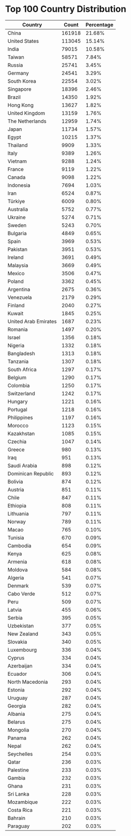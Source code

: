 # Top 100 Country Distribution
| Country | Count | Percentage |
|----|----|----|
| China | 161918 | 21.68% |
| United States | 113045 | 15.14% |
| India | 79015 | 10.58% |
| Taiwan | 58571 | 7.84% |
| Russia | 25741 | 3.45% |
| Germany | 24541 | 3.29% |
| South Korea | 22554 | 3.02% |
| Singapore | 18396 | 2.46% |
| Brazil | 14350 | 1.92% |
| Hong Kong | 13627 | 1.82% |
| United Kingdom | 13159 | 1.76% |
| The Netherlands | 12959 | 1.74% |
| Japan | 11734 | 1.57% |
| Egypt | 10215 | 1.37% |
| Thailand | 9909 | 1.33% |
| Italy | 9389 | 1.26% |
| Vietnam | 9288 | 1.24% |
| France | 9119 | 1.22% |
| Canada | 9098 | 1.22% |
| Indonesia | 7694 | 1.03% |
| Iran | 6524 | 0.87% |
| Türkiye | 6009 | 0.80% |
| Australia | 5752 | 0.77% |
| Ukraine | 5274 | 0.71% |
| Sweden | 5243 | 0.70% |
| Bulgaria | 4849 | 0.65% |
| Spain | 3969 | 0.53% |
| Pakistan | 3951 | 0.53% |
| Ireland | 3691 | 0.49% |
| Malaysia | 3669 | 0.49% |
| Mexico | 3506 | 0.47% |
| Poland | 3362 | 0.45% |
| Argentina | 2675 | 0.36% |
| Venezuela | 2179 | 0.29% |
| Finland | 2040 | 0.27% |
| Kuwait | 1845 | 0.25% |
| United Arab Emirates | 1687 | 0.23% |
| Romania | 1497 | 0.20% |
| Israel | 1356 | 0.18% |
| Nigeria | 1332 | 0.18% |
| Bangladesh | 1313 | 0.18% |
| Tanzania | 1307 | 0.18% |
| South Africa | 1297 | 0.17% |
| Belgium | 1290 | 0.17% |
| Colombia | 1250 | 0.17% |
| Switzerland | 1242 | 0.17% |
| Hungary | 1221 | 0.16% |
| Portugal | 1218 | 0.16% |
| Philippines | 1197 | 0.16% |
| Morocco | 1123 | 0.15% |
| Kazakhstan | 1085 | 0.15% |
| Czechia | 1047 | 0.14% |
| Greece | 980 | 0.13% |
| Iraq | 951 | 0.13% |
| Saudi Arabia | 898 | 0.12% |
| Dominican Republic | 893 | 0.12% |
| Bolivia | 874 | 0.12% |
| Austria | 851 | 0.11% |
| Chile | 847 | 0.11% |
| Ethiopia | 808 | 0.11% |
| Lithuania | 797 | 0.11% |
| Norway | 789 | 0.11% |
| Macao | 765 | 0.10% |
| Tunisia | 670 | 0.09% |
| Cambodia | 654 | 0.09% |
| Kenya | 625 | 0.08% |
| Armenia | 618 | 0.08% |
| Moldova | 584 | 0.08% |
| Algeria | 541 | 0.07% |
| Denmark | 539 | 0.07% |
| Cabo Verde | 512 | 0.07% |
| Peru | 509 | 0.07% |
| Latvia | 455 | 0.06% |
| Serbia | 395 | 0.05% |
| Uzbekistan | 377 | 0.05% |
| New Zealand | 343 | 0.05% |
| Slovakia | 340 | 0.05% |
| Luxembourg | 336 | 0.04% |
| Cyprus | 334 | 0.04% |
| Azerbaijan | 334 | 0.04% |
| Ecuador | 306 | 0.04% |
| North Macedonia | 293 | 0.04% |
| Estonia | 292 | 0.04% |
| Uruguay | 287 | 0.04% |
| Georgia | 282 | 0.04% |
| Albania | 275 | 0.04% |
| Belarus | 275 | 0.04% |
| Mongolia | 270 | 0.04% |
| Panama | 262 | 0.04% |
| Nepal | 262 | 0.04% |
| Seychelles | 254 | 0.03% |
| Qatar | 236 | 0.03% |
| Palestine | 233 | 0.03% |
| Gambia | 232 | 0.03% |
| Ghana | 231 | 0.03% |
| Sri Lanka | 228 | 0.03% |
| Mozambique | 222 | 0.03% |
| Costa Rica | 221 | 0.03% |
| Bahrain | 210 | 0.03% |
| Paraguay | 202 | 0.03% |
